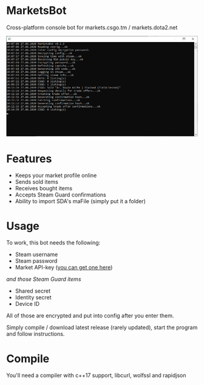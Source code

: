 # MarketsBot
Cross-platform console bot for markets.csgo.tm / markets.dota2.net

![screenshot](screenshot.png)

# Features
* Keeps your market profile online
* Sends sold items
* Receives bought items
* Accepts Steam Guard confirmations
* Ability to import SDA's maFile (simply put it a folder)

# Usage
To work, this bot needs the following:
* Steam username
* Steam password
* Market API-key ([you can get one here](https://market.csgo.com/docs-v2))

*and those Steam Guard items*
* Shared secret
* Identity secret
* Device ID

All of those are encrypted and put into config after you enter them.

Simply compile / download latest release (rarely updated), start the program and follow instructions.

# Compile
You'll need a compiler with c++17 support, libcurl, wolfssl and rapidjson
